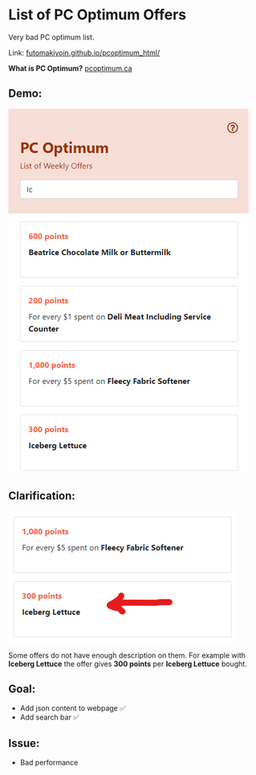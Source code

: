 # List of PC Optimum Offers

Very bad PC optimum list.

Link: [futomakiyoin.github.io/pcoptimum_html/](https://futomakiyoin.github.io/pcoptimum_html/)

**What is PC Optimum?**
[pcoptimum.ca](https://www.pcoptimum.ca/)

## Demo:

![demo.png](demo/demo.png)

## Clarification:

![demo2.png](demo/demo2.png)

Some offers do not have enough description on them. For example with **Iceberg Lettuce** the offer gives **300 points** per **Iceberg Lettuce** bought.

## Goal:
- Add json content to webpage ✅
- Add search bar ✅

## Issue:
- Bad performance
